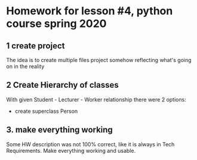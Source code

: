 # Homework for lesson #4, python course spring 2020
## 1 create project
The idea is to create multiple files project somehow reflecting what's going on in the reality
## 2 Create Hierarchy of classes
With given Student - Lecturer - Worker relationship there were 2 options:
* create superclass Person
## 3. make everything working
Some HW description was not 100% correct, like it is always in Tech Requirements.
Make everything working and usable.
 
